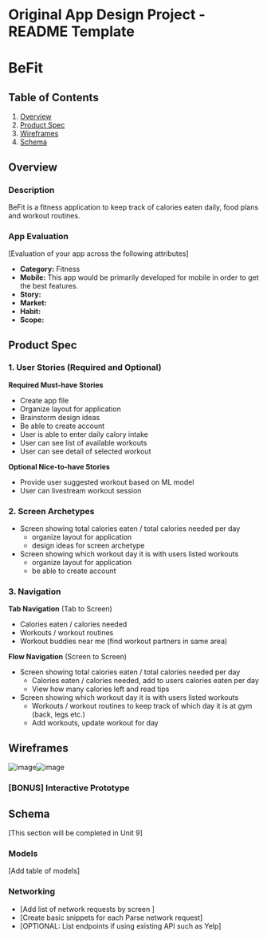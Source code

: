 Original App Design Project - README Template
===

# BeFit

## Table of Contents
1. [Overview](#Overview)
1. [Product Spec](#Product-Spec)
1. [Wireframes](#Wireframes)
2. [Schema](#Schema)

## Overview
### Description
BeFit is a fitness application to keep track of calories eaten daily, food plans and workout routines. 

### App Evaluation
[Evaluation of your app across the following attributes]
- **Category:** Fitness
- **Mobile:** This app would be primarily developed for mobile in order to get the best features.
- **Story:** 
- **Market:**
- **Habit:**
- **Scope:**

## Product Spec

### 1. User Stories (Required and Optional)

**Required Must-have Stories**

* Create app file
* Organize layout for application
* Brainstorm design ideas
* Be able to create account
* User is able to enter daily calory intake
* User can see list of available workouts
* User can see detail of selected workout

**Optional Nice-to-have Stories**

* Provide user suggested workout based on ML model
* User can livestream workout session

### 2. Screen Archetypes

* Screen showing total calories eaten / total calories needed per day 
   * organize layout for application
   * design ideas for screen archetype
* Screen showing which workout day it is with users listed workouts
   * organize layout for application 
   * be able to create account

### 3. Navigation

**Tab Navigation** (Tab to Screen)

* Calories eaten / calories needed
* Workouts / workout routines
* Workout buddies near me (find workout partners in same area)

**Flow Navigation** (Screen to Screen)

* Screen showing total calories eaten / total calories needed per day 
   * Calories eaten / calories needed, add to users calories eaten per day
   * View how many calories left and read tips
* Screen showing which workout day it is with users listed workouts
   * Workouts / workout routines to keep track of which day it is at gym (back, legs etc.)
   * Add workouts, update workout for day

## Wireframes

![image](https://user-images.githubusercontent.com/18449347/194976949-c90d8f45-404b-44ec-b2a2-dec46d57c98e.png)![image](https://user-images.githubusercontent.com/18449347/194978518-52e0c01c-9681-4d48-8f4a-2b7338e4d3ca.png)

### [BONUS] Interactive Prototype

## Schema 
[This section will be completed in Unit 9]
### Models
[Add table of models]
### Networking
- [Add list of network requests by screen ]
- [Create basic snippets for each Parse network request]
- [OPTIONAL: List endpoints if using existing API such as Yelp]
